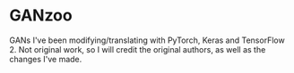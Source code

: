 # GANzoo
GANs I've been modifying/translating with PyTorch, Keras and TensorFlow 2. Not original work, so I will credit the original authors, as well as the changes I've made.
